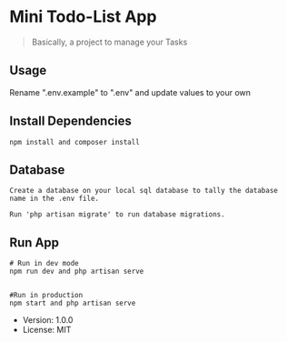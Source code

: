 

# Mini Todo-List App

> Basically, a project to manage your Tasks

## Usage

Rename ".env.example" to ".env" and update values to your own

## Install Dependencies
```
npm install and composer install
```
## Database
```
Create a database on your local sql database to tally the database name in the .env file.

Run 'php artisan migrate' to run database migrations.
```
## Run App
```
# Run in dev mode
npm run dev and php artisan serve


#Run in production
npm start and php artisan serve
```

- Version: 1.0.0
- License: MIT